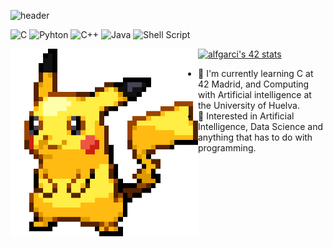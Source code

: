 ![header](https://capsule-render.vercel.app/api?type=waving&color=gradient&customColorList=0,50,34,5,70&height=250&section=header&text=Hi%20there,%20I´m%20Alfonso%20García%20👋&fontSize=50)

![C](https://img.shields.io/badge/C-00599C?style=for-the-badge&logo=c&logoColor=white)
![Pyhton](https://img.shields.io/badge/Python-14354C?style=for-the-badge&logo=python&logoColor=white)
![C++](https://img.shields.io/badge/C%2B%2B-00599C?style=for-the-badge&logo=c%2B%2B&logoColor=white)
![Java](https://img.shields.io/badge/java-%23ED8B00.svg?style=for-the-badge&logo=java&logoColor=white)
![Shell Script](https://img.shields.io/badge/shell_script-%23121011.svg?style=for-the-badge&logo=gnu-bash&logoColor=white)

<img align="left" width="300" height="300" src="pikachu2.gif">

[![alfgarci's 42 stats](https://badge42.vercel.app/api/v2/cl9hqwfib00250gl300lj938c/stats?cursusId=21&coalitionId=undefined)](https://profile.intra.42.fr/users/alfgarci)

- 🌱 I'm currently learning C at 42 Madrid, and Computing with Artificial intelligence at the University of Huelva.
- 🧐 Interested in Artificial Intelligence, Data Science and anything that has to do with programming.
